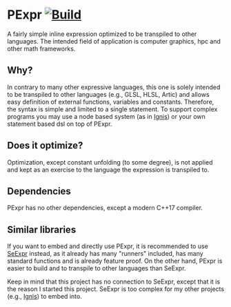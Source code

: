 # PExpr [![Build](https://github.com/PearCoding/PExpr/actions/workflows/build.yml/badge.svg)](https://github.com/PearCoding/PExpr/actions/workflows/build.yml)

A fairly simple inline expression optimized to be transpiled to other languages.
The intended field of application is computer graphics, hpc and other math frameworks.

## Why?

In contrary to many other expressive languages, this one is solely intended to be transpiled to other languages (e.g., GLSL, HLSL, Artic) and allows easy definition of external functions, variables and constants. Therefore, the syntax is simple and limited to a single statement. To support complex programs you may use a node based system  (as in [Ignis](https://github.com/PearCoding/Ignis)) or your own statement based dsl on top of PExpr.

## Does it optimize?

Optimization, except constant unfolding (to some degree), is not applied and kept as an exercise to the language the expression is transpiled to.


## Dependencies

PExpr has no other dependencies, except a modern C++17 compiler.

## Similar libraries

If you want to embed and directly use PExpr, it is recommended to use [SeExpr](https://github.com/wdas/SeExpr) instead, as it already has many "runners" included, has many standard functions and is already feature proof. On the other hand, PExpr is easier to build and to transpile to other languages than SeExpr.

Keep in mind that this project has no connection to SeExpr, except that it is the reason I started this project. SeExpr is too complex for my other projects (e.g., [Ignis](https://github.com/PearCoding/Ignis)) to embed into. 
